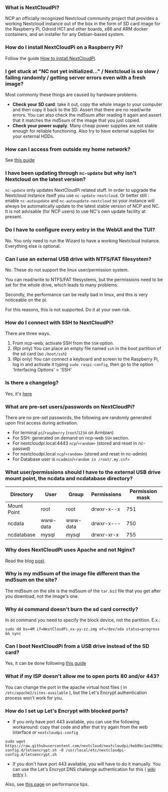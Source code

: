 ### What is NextCloudPi?

NCP an officially recognized Nextcloud community project that provides a working Nextcloud instance out of the box in the form of SD card image for the Raspberry Pi, Odroid HC1 and other boards, x86 and ARM docker containers, and an installer for any Debian-based system.

### How do I install NextCloudPi on a Raspberry Pi?

Follow the guide [How to install NextCloudPi](http://docs.nextcloudpi.com/en/latest/Getting-Started/How-to-install-NextCloudPi/).

### I get stuck at "NC not yet initialized..." / Nextcloud is so slow / failing randomly / getting server errors even with a fresh image?

Most commonly these things are caused by hardware problems.

 - **Check your SD card**: take it out, copy the whole image to your computer and then copy it back to the SD. Assert that there are no read/write errors. You can also check the md5sum after reading it again and assert that it matches the md5sum of the image that you just copied.
 - **Check your power supply**. Many cheap power supplies are not stable enough for reliable functioning. Also try to have external supplies for your external HDDs.

### How can I access from outside my home network?

See [this guide](http://docs.nextcloudpi.com/en/latest/Getting-Started/How-to-access-from-outside-your-network/)

### I have been updating through `nc-update` but why isn't Nextcloud on the latest version?

`nc-update` only updates NextCloudPi related stuff. In order to upgrade the Nextcloud instance itself you use `nc-update-nextcloud`. Or better still : enable `nc-autoupdate` and `nc-autoupdate-nextcloud` so your instance will always be automatically update to the latest stable version of NCP and NC. It is not advisable (for NCP users) to use NC's own update facility at present.

### Do I have to configure every entry in the WebUI and the TUI?

No. You only need to run the Wizard to have a working Nextcloud instance. Everything else is optional.

### Can I use an external USB drive with NTFS/FAT filesystem?

No. These do not support the linux user/permission system.

You can read/write to NTFS/FAT filesystems, but the permissions need to be set for the whole drive, which leads to many problems.

Secondly, the performance can be really bad in linux, and this is very noticeable on the pi.

For this reasons, this is not supported. Do it at your own risk.

### How do I connect with SSH to NextCloudPi?

There are three ways.

1. From ncp-web, activate SSH from the `SSH` option.
2. (Rpi only) You can place an empty file named `ssh` in the boot partition of the sd card (so `/boot/ssh`)
3. (Rpi only) You can connect a keyboard and screen to the Raspberry Pi, log in and activate it typing `sudo raspi-config`, then go to the option 'Interfacing Options' > 'SSH'

### Is there a changelog?

Yes, it's [here](https://github.com/nextcloud/nextcloudpi/blob/master/changelog.md)

### What are pre-set users/passwords on NextCloudPi?

There are no pre-set passwords, the following are randomly generated upon first access during activation.

* For terminal `pi`/`raspberry` (`root`/`1234` on Armbian)
* For SSH: generated on demand on ncp-web `SSH` section.
* For nextcloudpi.local:4443 `ncp`/`<random>`  (stored and reset in nc-passwd)
* For nextcloudpi.local `ncp`/`<random>`       (stored and reset in nc-admin)
* For Database user is `ncadmin`/`<random in /root/.my.cnf>`

### What user/permissions should I have to the external USB drive mount point, the ncdata and ncdatabase directory?

| Directory | User | Group | Permissions | Permission mask |
|---|---|---|---|---|
| Mount Point | root | root | drwxr-x--x | 751 |
| ncdata | www-data | www-data | drwxr-x--- | 750 |
| ncdatabase | mysql | mysql | drwxr-xr-x | 755 |

### Why does NextCloudPi uses Apache and not Nginx?

Read the blog [post](https://ownyourbits.com/2017/06/12/why-nextcloudpi-uses-apache-and-not-nginx/).

### Why is my md5sum of the image file different than the md5sum on the site?

The md5sum on the site is the md5sum of the `tar.bz2` file that you get after you download, not the image's one.

### Why `dd` command doesn't burn the sd card correctly?

In `dd` command you need to specify the block device, not the partition. E.x.:

```
sudo dd bs=4M if=NextCloudPi_xx-yy-zz.img of=/dev/sda status=progress && sync
```
### Can I boot NextCloudPi from a USB drive instead of the SD card?

Yes, it can be done following [this guide](https://www.raspberrypi.org/documentation/hardware/raspberrypi/bootmodes/msd.md)

### What if my ISP doesn't allow me to open ports 80 and/or 443?

You can change the port in the apache virtual host files ( in `/etc/apache2/sites-available` ), but the Let's Encrypt authentication process won't work for you.

### How do I set up Let's Encrypt with blocked ports?

 - If you only have port 443 available, you can use the following workaround: copy that code and after that try again from the web interface or `nextcloudpi-config`

```
sudo wget https://raw.githubusercontent.com/nextcloud/nextcloudpi/beb9bc1ee2909a1ab6bfde7398ddf19a50d02478/etc/nextcloudpi-config.d/letsencrypt.sh -O /usr/local/etc/nextcloudpi-config.d/letsencrypt.sh
```

- If you don't have port 443 available, you will have to do it manually. You can use the Let's Encrypt DNS challenge authentication for this ( [wiki entry](https://github.com/nextcloud/nextcloudpi/wiki/How-to-get-certificate-with-Letsencrypt-using-DNS-to-verify-domain) ).

Also, see [this page](https://github.com/nextcloud/nextcloudpi/wiki/Why-is-my-Pi-so-slow%3F) on performance tips.
